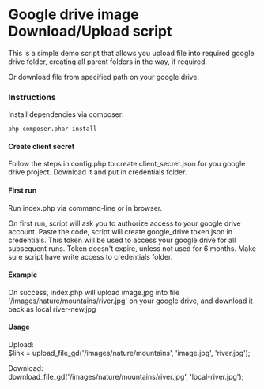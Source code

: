 <h1> Google drive image Download/Upload script </h1>

This is a simple demo script that allows you upload file into required google drive folder,
creating all parent folders in the way, if required.

Or download file from specified path on your google drive.

<h3> Instructions </h3>

Install dependencies via composer:

	php composer.phar install

<h4> Create client secret </h4>

Follow the steps in config.php to create client_secret.json for you google drive project.
Download it and put in credentials folder.

<h4> First run </h4>

Run index.php via command-line or in browser. 

On first run, script will ask you to authorize access to your google drive account.
Paste the code, script will create google_drive.token.json in credentials.
This token will be used to access your google drive for all subsequent runs.
Token doesn't expire, unless not used for 6 months.
Make sure script have write access to credentials folder.

<h4> Example </h4>

On success, index.php will upload image.jpg into file '/images/nature/mountains/river.jpg' on your google drive,
and download it back as local river-new.jpg


<h4> Usage </h4>

Upload:<br>
    $link = upload_file_gd('/images/nature/mountains', 'image.jpg', 'river.jpg');

Download:<br>
    download_file_gd('/images/nature/mountains/river.jpg', 'local-river.jpg');


